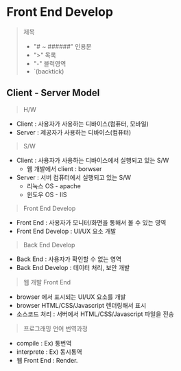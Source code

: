 # Front End Develop

> 제목
> - "# ~ ######"
> 인용문
> - ">"
> 목록
> - "-"
> 블럭영역
> - `(backtick)

## Client - Server Model

> H/W
- Client : 사용자가 사용하는 디바이스(컴퓨터, 모바일)
- Server : 제공자가 사용하는 디바이스(컴퓨터)

> S/W
- Client : 사용자가 사용하는 디바이스에서 실행되고 있는 S/W
  - 웹 개발에서 client : borwser
- Server : 서버 컴퓨터에서 실행되고 있는 S/W 
  - 리눅스 OS - apache
  - 윈도우 OS - IIS

> Front End Develop
- Front End : 사용자가 모니터/화면을 통해서 볼 수 있는 영역
- Front End Develop : UI/UX 요소 개발

> Back End Develop
- Back End : 사용자가 확인할 수 없는 영역
- Back End Develop : 데이터 처리, 보안 개발

> 웹 개발 Front End 
- browser 에서 표시되는 UI/UX 요소를 개발
- browser HTML/CSS/Javascript 렌더링해서 표시
- 소스코드 처리 : 서버에서 HTML/CSS/Javascript 파일을 전송

> 프로그래밍 언어 번역과정
- compile : Ex) 통번역
- interprete : Ex) 동시통역
- 웹 Front End : Render.







